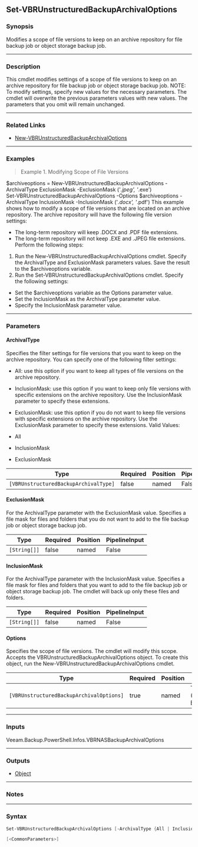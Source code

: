 Set-VBRUnstructuredBackupArchivalOptions
----------------------------------------

### Synopsis
Modifies a scope of file versions to keep on an archive repository for file backup job or object storage backup job.

---

### Description

This cmdlet modifies settings of a scope of file versions to keep on an archive repository for file backup job or object storage backup job.
NOTE: To modify settings, specify new values for the necessary parameters. The cmdlet will overwrite the previous parameters values with new values. The parameters that you omit will remain unchanged.

---

### Related Links
* [New-VBRUnstructuredBackupArchivalOptions](New-VBRUnstructuredBackupArchivalOptions)

---

### Examples
> Example 1. Modifying Scope of File Versions

$archiveoptions = New-VBRUnstructuredBackupArchivalOptions -ArchivalType ExclusionMask -ExclusionMask ('*.jpeg', '*.exe')           
Set-VBRUnstructuredBackupArchivalOptions -Options $archiveoptions -ArchivalType InclusionMask -InclusionMask ('*.docx', '*.pdf')
This example shows how to modify a scope of file versions that are located on an archive repository. The archive repository will have the following file version settings:
- The long-term repository will keep .DOCX and .PDF file extensions.
- The long-term repository will not keep .EXE and .JPEG  file extensions.
Perform the following steps:
1. Run the New-VBRUnstructuredBackupArchivalOptions cmdlet. Specify the ArchivalType and ExclusionMask parameters values. Save the result to the $archiveoptions variable.
2. Run the Set-VBRUnstructuredBackupArchivalOptions cmdlet. Specify the following settings:
- Set the $archiveoptions variable as the Options parameter value.
- Set the InclusionMask as the ArchivalType parameter value.
- Specify the InclusionMask parameter value.

---

### Parameters
#### **ArchivalType**
Specifies the filter settings for file versions that you want to keep on the archive repository. You can specify one of the following filter settings:
* All: use this option if you want to keep all types of file versions on the archive repository.
* InclusionMask: use this option if you want to keep only file versions with specific extensions on the archive repository. Use the InclusionMask parameter to specify these extensions.
* ExclusionMask: use this option if you do not want to keep file versions with specific extensions on the archive repository. Use the ExclusionMask parameter to specify these extensions.
Valid Values:

* All
* InclusionMask
* ExclusionMask

|Type                                 |Required|Position|PipelineInput|
|-------------------------------------|--------|--------|-------------|
|`[VBRUnstructuredBackupArchivalType]`|false   |named   |False        |

#### **ExclusionMask**
For the ArchivalType parameter with the ExclusionMask value.
Specifies a file mask for files and folders that you do not want to add to the file backup job or object storage backup job.

|Type        |Required|Position|PipelineInput|
|------------|--------|--------|-------------|
|`[String[]]`|false   |named   |False        |

#### **InclusionMask**
For the ArchivalType parameter with the InclusionMask value.
Specifies a file mask for files and folders that you want to add to the file backup job or object storage backup job. The cmdlet will back up only these files and folders.

|Type        |Required|Position|PipelineInput|
|------------|--------|--------|-------------|
|`[String[]]`|false   |named   |False        |

#### **Options**
Specifies the scope of file versions. The cmdlet will modify this scope. Accepts the VBRUnstructuredBackupArchivalOptions object.  To create this object, run the New-VBRUnstructuredBackupArchivalOptions cmdlet.

|Type                                    |Required|Position|PipelineInput                 |
|----------------------------------------|--------|--------|------------------------------|
|`[VBRUnstructuredBackupArchivalOptions]`|true    |named   |True (ByPropertyName, ByValue)|

---

### Inputs
Veeam.Backup.PowerShell.Infos.VBRNASBackupArchivalOptions

---

### Outputs
* [Object](https://learn.microsoft.com/en-us/dotnet/api/System.Object)

---

### Notes

---

### Syntax
```PowerShell
Set-VBRUnstructuredBackupArchivalOptions [-ArchivalType {All | InclusionMask | ExclusionMask}] [-ExclusionMask <String[]>] [-InclusionMask <String[]>] -Options <VBRUnstructuredBackupArchivalOptions> 
```
```PowerShell
[<CommonParameters>]
```
